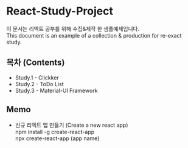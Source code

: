 # React-Study-Project
이 문서는 리엑트 공부를 위해 수집&제작 한 샘플예제입니다.  
This document is an example of a collection & production for re-exact study.


## 목차 (Contents)
- Study.1 - Clickker
- Study.2 - ToDo List
- Study.3 - Material-UI Framework


## Memo
- 신규 리엑트 앱 만들기 (Create a new react app)  
npm install -g create-react-app  
npx create-react-app (app name)
